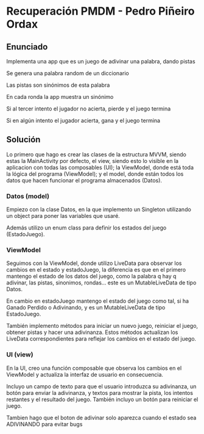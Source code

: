 # Recuperación PMDM - Pedro Piñeiro Ordax

## Enunciado

Implementa una app que es un juego de adivinar una palabra, dando pistas

Se genera una palabra random de un diccionario

Las pistas son sinónimos de esta palabra

En cada ronda la app muestra un sinónimo

Si al tercer intento el jugador no acierta, pierde y el juego termina

Si en algún intento el jugador acierta, gana y el juego termina


## Solución

Lo primero que hago es crear las clases de la estructura MVVM, siendo estas la MainActivity por defecto, el view, siendo esto lo visible en la aplicacion con todas las composables (UI); la ViewModel, donde está toda la lógica del programa (ViewModel); y el model, donde están todos los datos que hacen funcionar el programa almacenados (Datos).

### Datos (model)
Empiezo con la clase Datos, en la que implemento un Singleton utilizando un object para poner las variables que usaré. 

Además utilizo un enum class para definir los estados del juego (EstadoJuego).

### ViewModel 

Seguimos con la ViewModel, donde utilizo LiveData para observar los cambios en el estado y estadoJuego, la diferencia es que en el primero mantengo el estado de los datos del juego, como la palabra q hay q adivinar, las pistas, sinonimos, rondas... este es un MutableLiveData de tipo Datos.

En cambio en estadoJuego mantengo el estado del juego como tal, si ha Ganado Perdido o Adivinando, y es un MutableLiveData de tipo EstadoJuego.

También implemento métodos para iniciar un nuevo juego, reiniciar el juego, obtener pistas y hacer una adivinanza. Estos métodos actualizan los LiveData correspondientes para reflejar los cambios en el estado del juego.

### UI (view)

En la UI, creo una función composable que observa los cambios en el ViewModel y actualiza la interfaz de usuario en consecuencia. 

Incluyo un campo de texto para que el usuario introduzca su adivinanza, un botón para enviar la adivinanza, y textos para mostrar la pista, los intentos restantes y el resultado del juego. También incluyo un botón para reiniciar el juego.

Tambien hago que el boton de adivinar solo aparezca cuando el estado sea ADIVINANDO para evitar bugs